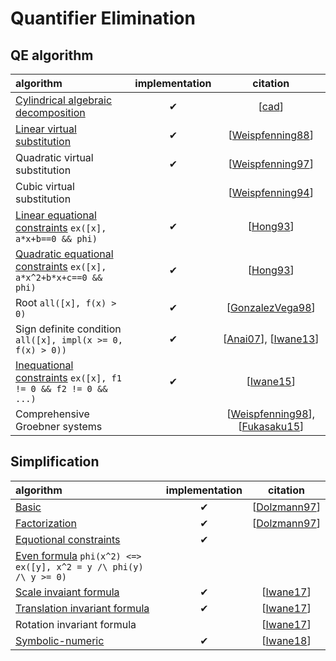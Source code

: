 # Quantifier Elimination

## QE algorithm

| algorithm | implementation | citation |
| :-- | :--: | :--: |
| [Cylindrical algebraic decomposition](../cad.go) | ✔ | [[cad](cad.md)] |
| [Linear virtual substitution](../vs.go) | ✔ | [[Weispfenning88](https://www.sciencedirect.com/science/article/pii/S0747717188800038)] |
| Quadratic virtual substitution | ✔| [[Weispfenning97](https://link.springer.com/article/10.1007/s002000050055)] |
| Cubic virtual substitution |  | [[Weispfenning94](https://dl.acm.org/doi/10.1145/190347.190425)] |
| [Linear equational constraints](../quadeq.go) `ex([x], a*x+b==0 && phi)` | ✔ | [[Hong93](https://dl.acm.org/doi/10.1145/164081.164140)] |
| [Quadratic equational constraints](../quadeq.go) `ex([x], a*x^2+b*x+c==0 && phi)` | ✔ | [[Hong93](https://dl.acm.org/doi/10.1145/164081.164140)] |
| Root `all([x], f(x) > 0)` | ✔| [[GonzalezVega98](https://link.springer.com/chapter/10.1007/978-3-7091-9459-1_19)] |
| Sign definite condition `all([x], impl(x >= 0, f(x) > 0))` | ✔| [[Anai07](https://www.tandfonline.com/doi/abs/10.1080/00207170600726550?journalCode=tcon20)], [[Iwane13](https://link.springer.com/chapter/10.1007/978-3-319-02297-0_17)] |
| [Inequational constraints](../neq.go) `ex([x], f1 != 0 && f2 != 0 && ...)` | ✔ | [[Iwane15](https://repository.kulib.kyoto-u.ac.jp/dspace/bitstream/2433/224375/1/1976-06.pdf)] |
| Comprehensive Groebner systems || [[Weispfenning98](https://link.springer.com/chapter/10.1007/978-3-7091-9459-1_20)], [[Fukasaku15](https://dl.acm.org/doi/10.1145/2755996.2756646)] |


## Simplification

| algorithm | implementation | citation |
| :-- | :--: | :--: |
| [Basic](../simpl_basic.go) |✔| [[Dolzmann97](https://www.sciencedirect.com/science/article/pii/S0747717197901231)] |
| [Factorization](../simpl_fctr.go) |✔| [[Dolzmann97](https://www.sciencedirect.com/science/article/pii/S0747717197901231)] |
| [Equotional constraints](../simpl_reduce.go) |✔|
| [Even formula](../even.go) `phi(x^2) <=> ex([y], x^2 = y /\ phi(y) /\ y >= 0)` ||
| [Scale invaiant formula](../simpl_homo.go) |✔| [[Iwane17](https://dl.acm.org/doi/abs/10.1145/3087604.3087627)] |
| [Translation invariant formula](../simpl_tran.go) |✔| [[Iwane17](https://dl.acm.org/doi/abs/10.1145/3087604.3087627)] |
| Rotation invariant formula || [[Iwane17](https://dl.acm.org/doi/abs/10.1145/3087604.3087627)] |
| [Symbolic-numeric](../simpl_num.go) |✔| [[Iwane18](http://www.jssac.org/Editor/Suushiki/V24/V242.html)] |
